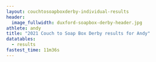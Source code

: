 ```yaml
---
layout: couchtosoapboxderby-individual-results
header:
  image_fullwidth: duxford-soapbox-derby-header.jpg
athlete: andy
title: "2021 Couch to Soap Box Derby results for Andy"
datatables: 
  - results
fastest_time: 11m36s
---
```

